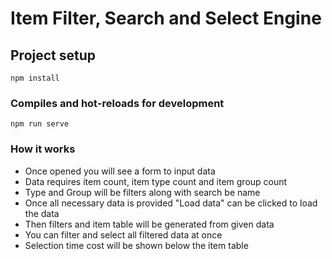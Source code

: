 # Item Filter, Search and Select Engine

## Project setup
```
npm install
```

### Compiles and hot-reloads for development
```
npm run serve
```

### How it works
* Once opened you will see a form to input data
* Data requires item count, item type count and item group count
* Type and Group will be filters along with search be name
* Once all necessary data is provided "Load data" can be clicked to load the data
* Then filters and item table will be generated from given data
* You can filter and select all filtered data at once
* Selection time cost will be shown below the item table